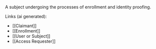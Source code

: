 A subject undergoing the processes of enrollment and identity proofing.

Links (ai generated):
 - [[Claimant]]
 - [[Enrollment]]
 - [[User or Subject]]
 - [[Access Requester]]
